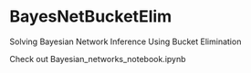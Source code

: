 # BayesNetBucketElim
Solving Bayesian Network Inference Using Bucket Elimination

Check out Bayesian\_networks\_notebook.ipynb

